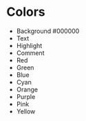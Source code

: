 # Colors
- Background #000000
- Text
- Highlight
- Comment
- Red
- Green
- Blue
- Cyan
- Orange
- Purple
- Pink
- Yellow

